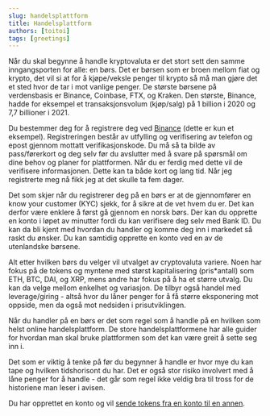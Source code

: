 ```yaml
---
slug: handelsplattform
title: Handelsplattform   
authors: [toitoi]
tags: [greetings]
---
```


Når du skal begynne å handle kryptovaluta er det stort sett den samme inngangsporten for alle: en børs. Det er børsen som er broen mellom fiat og krypto, det vil si at for å kjøpe/veksle penger til krypto så må man gjøre det et sted hvor de tar i mot vanlige penger. De største børsene på verdensbasis er Binance, Coinbase, FTX, og Kraken. Den største, Binance, hadde for eksempel et transaksjonsvolum (kjøp/salg) på 1 billion i 2020 og 7,7 billioner i 2021. 

Du bestemmer deg for å registrere deg ved [Binance](https://www.binance.com/en) (dette er kun et eksempel). Registreringen består av utfylling og verifisering av telefon og epost gjennom mottatt verifikasjonskode. Du må så ta bilde av pass/førerkort og deg selv før du avslutter med å svare på spørsmål om dine behov og planer for plattformen. Når du er ferdig med dette vil de verifisere informasjonen. Dette kan ta både kort og lang tid. Når jeg registrerte meg nå fikk jeg at det skulle ta fem dager.

Det som skjer når du registrerer deg på en børs er at de gjennomfører en know your customer (KYC) sjekk, for å sikre at de vet hvem du er. Det kan derfor være enklere å først gå gjennom en norsk børs. Der kan du opprette en konto i løpet av minutter fordi du kan verifisere deg selv med Bank ID. Du kan da bli kjent med hvordan du handler og komme deg inn i markedet så raskt du ønsker. Du kan samtidig opprette en konto ved en av de utenlandske børsene. 

Alt etter hvilken børs du velger vil utvalget av cryptovaluta variere. Noen har fokus på de tokens og myntene med størst kapitalisering (pris*antall) som ETH, BTC, DAI, og XRP, mens andre har fokus på å ha et større utvalg. Du kan da velge mellom enkelhet og variasjon. De tilbyr også handel med leverage/giring - altså hvor du låner penger for å få større eksponering mot oppside, men da også mot nedsiden i prisutviklingen.

Når du handler på en børs er det som regel som å handle på en hvilken som helst online handelsplattform. De store handelsplattformene har alle guider for hvordan man skal bruke plattformen som det kan være greit å sette seg inn i. 

Det som er viktig å tenke på før du begynner å handle er hvor mye du kan tape og hvilken tidshorisont du har. Det er også stor risiko involvert med å låne penger for å handle - det går som regel ikke veldig bra til tross for de historiene man leser i avisen. 

Du har opprettet en konto og vil [sende tokens fra en konto til en annen](/docs/komigang/sendetokens).
